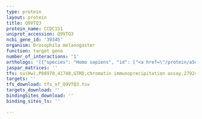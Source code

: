```yaml
---
type: protein
layout: protein
title: Q9VTQ3
protein_name: CCDC151
uniprot_accession: Q9VTQ3
ncbi_gene_id: '39345'
organism: Drosophila melanogaster
function: target gene
number_of_interactions: '1'
orthologs: '[{"species": "Homo sapiens", "id": ["<a href=\"/protein/a5d8v7\">A5D8V7</a>"]}, {"species": "Danio rerio", "id": ["F1QFD6"]}, {"species": "Mus musculus", "id": ["Q8BSN3"]}, {"species": "Rattus norvegicus", "id": ["<a href=\"/protein/d4abl9\">D4ABL9</a>"]}]'
jaspar_matrices: ''
tfs: su(Hw),P08970,41740,GTRD,chromatin immunoprecipitation assay,27924024%5Buid%5D,No
targets: ''
tfs_download: tfs_of_Q9VTQ3.tsv
targets_download: ''
bindingSites_download: ''
binding_sites_ls: ''

---
```

